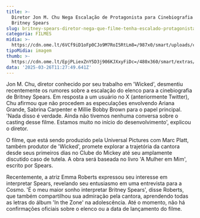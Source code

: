 ```yaml
---
title: >-
  Diretor Jon M. Chu Nega Escalação de Protagonista para Cinebiografia de
  Britney Spears
slug: britney-spears-diretor-nega-que-filme-tenha-escalado-protagonista
categoria: FILMES
midia: >-
  https://cdn.ome.lt/6VCf9iD1oFp0CJo9M7RoI5RtLm8=/987x0/smart/uploads/conteudo/fotos/Design_sem_nome_-_2025-03-25T191843.526.png
tipoMidia: imagem
thumb: >-
  https://cdn.ome.lt/EpjPLiexZnY5D3j906KJXxyFiDc=/480x360/smart/extras/conteudos/Design_sem_nome_-_2025-03-25T191843.526.png
data: '2025-03-26T11:27:49.641Z'
---
```


Jon M. Chu, diretor conhecido por seu trabalho em 'Wicked', desmentiu recentemente os rumores sobre a escalação do elenco para a cinebiografia de Britney Spears. Em resposta a um usuário no X (anteriormente Twitter), Chu afirmou que não procedem as especulações envolvendo Ariana Grande, Sabrina Carpenter e Millie Bobby Brown para o papel principal. 'Nada disso é verdade. Ainda não tivemos nenhuma conversa sobre o casting desse filme. Estamos muito no início do desenvolvimento', explicou o diretor.

O filme, que está sendo produzido pela Universal Pictures com Marc Platt, também produtor de 'Wicked', promete explorar a trajetória da cantora desde seus primeiros dias no Clube do Mickey até seu amplamente discutido caso de tutela. A obra será baseada no livro 'A Mulher em Mim', escrito por Spears.

Recentemente, a atriz Emma Roberts expressou seu interesse em interpretar Spears, revelando seu entusiasmo em uma entrevista para a Cosmo. 'É o meu maior sonho interpretar Britney Spears', disse Roberts, que também compartilhou sua admiração pela cantora, aprendendo todas as letras do álbum 'In the Zone' na adolescência. Até o momento, não há confirmações oficiais sobre o elenco ou a data de lançamento do filme.
